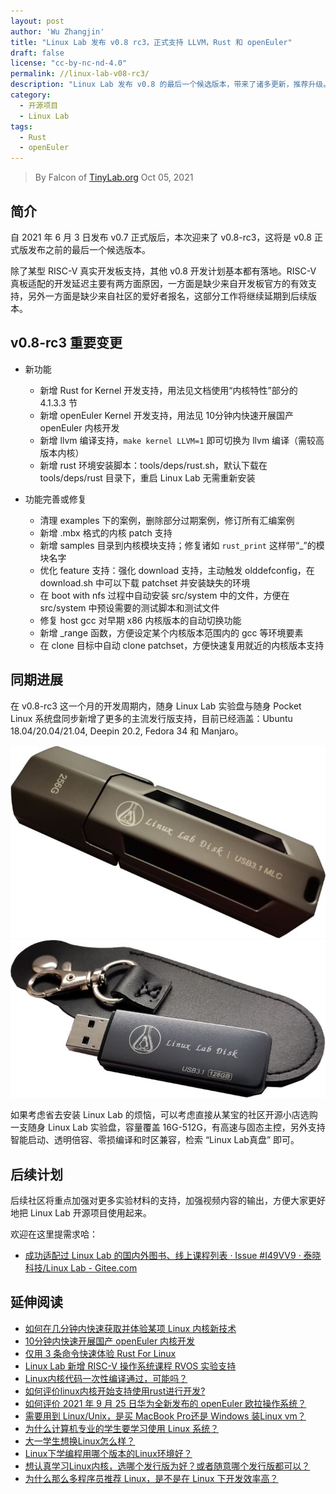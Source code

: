 ```yaml
---
layout: post
author: 'Wu Zhangjin'
title: "Linux Lab 发布 v0.8 rc3，正式支持 LLVM，Rust 和 openEuler"
draft: false
license: "cc-by-nc-nd-4.0"
permalink: //linux-lab-v08-rc3/
description: "Linux Lab 发布 v0.8 的最后一个候选版本，带来了诸多更新，推荐升级。"
category:
  - 开源项目
  - Linux Lab
tags:
  - Rust
  - openEuler
---
```


> By Falcon of [TinyLab.org][1]
> Oct 05, 2021

## 简介

自 2021 年 6 月 3 日发布 v0.7 正式版后，本次迎来了 v0.8-rc3，这将是 v0.8 正式版发布之前的最后一个候选版本。

除了某型 RISC-V 真实开发板支持，其他 v0.8 开发计划基本都有落地。RISC-V 真板适配的开发延迟主要有两方面原因，一方面是缺少来自开发板官方的有效支持，另外一方面是缺少来自社区的爱好者报名，这部分工作将继续延期到后续版本。

## v0.8-rc3 重要变更

* 新功能
    - 新增 Rust for Kernel 开发支持，用法见文档使用“内核特性”部分的 4.1.3.3 节
    - 新增 openEuler Kernel 开发支持，用法见 10分钟内快速开展国产 openEuler 内核开发
    - 新增 llvm 编译支持，`make kernel LLVM=1` 即可切换为 llvm 编译（需较高版本内核）
    - 新增 rust 环境安装脚本：tools/deps/rust.sh，默认下载在 tools/deps/rust 目录下，重启 Linux Lab 无需重新安装

* 功能完善或修复
    - 清理 examples 下的案例，删除部分过期案例，修订所有汇编案例
    - 新增 .mbx 格式的内核 patch 支持
    - 新增 samples 目录到内核模块支持；修复诸如 `rust_print` 这样带“_”的模块名字
    - 优化 feature 支持：强化 download 支持，主动触发 olddefconfig，在 download.sh 中可以下载 patchset 并安装缺失的环境
    - 在 boot with nfs 过程中自动安装 src/system 中的文件，方便在 src/system 中预设需要的测试脚本和测试文件
    - 修复 host gcc 对早期 x86 内核版本的自动切换功能
    - 新增 _range 函数，方便设定某个内核版本范围内的 gcc 等环境要素
    - 在 clone 目标中自动 clone patchset，方便快速复用就近的内核版本支持

## 同期进展

在 v0.8-rc3 这一个月的开发周期内，随身 Linux Lab 实验盘与随身 Pocket Linux 系统盘同步新增了更多的主流发行版支持，目前已经涵盖：Ubuntu 18.04/20.04/21.04, Deepin 20.2, Fedora 34 和 Manjaro。

![image](/wp-content/uploads/2021/08/deepin-support/linux-lab-disk-256.jpg)
![image](/wp-content/uploads/2021/08/deepin-support/linux-lab-disk-128.jpg)

如果考虑省去安装 Linux Lab 的烦恼，可以考虑直接从某宝的社区开源小店选购一支随身 Linux Lab 实验盘，容量覆盖 16G-512G，有高速与固态主控，另外支持智能启动、透明倍容、零损编译和时区兼容，检索 “Linux Lab真盘” 即可。

## 后续计划

后续社区将重点加强对更多实验材料的支持，加强视频内容的输出，方便大家更好地把 Linux Lab 开源项目使用起来。

欢迎在这里提需求哈：

* [成功适配过 Linux Lab 的国内外图书、线上课程列表 · Issue #I49VV9 · 泰晓科技/Linux Lab - Gitee.com](https://gitee.com/tinylab/linux-lab/issues/I49VV9)

## 延伸阅读

* [如何在几分钟内快速获取并体验某项 Linux 内核新技术](https://zhuanlan.zhihu.com/p/415617020)
* [10分钟内快速开展国产 openEuler 内核开发](https://zhuanlan.zhihu.com/p/414642391)
* [仅用 3 条命令快速体验 Rust For Linux](https://zhuanlan.zhihu.com/p/413717850)
* [Linux Lab 新增 RISC-V 操作系统课程 RVOS 实验支持](https://zhuanlan.zhihu.com/p/404733757)
* [Linux内核代码一次性编译通过，可能吗？](https://www.zhihu.com/question/273550410/answer/2145562757)
* [如何评价linux内核开始支持使用rust进行开发?](https://www.zhihu.com/question/456820006/answer/2143557430)
* [如何评价 2021 年 9 月 25 日华为全新发布的 openEuler 欧拉操作系统？](https://www.zhihu.com/question/488900079/answer/2143443583)
* [需要用到 Linux/Unix，是买 MacBook Pro还是 Windows 装Linux vm？](https://www.zhihu.com/question/482782438/answer/2134373947)
* [为什么计算机专业的学生要学习使用 Linux 系统？](https://www.zhihu.com/question/19934684/answer/43155800)
* [大一学生想换Linux怎么样？](https://www.zhihu.com/question/432346958/answer/1940312916)
* [Linux下学编程用哪个版本的Linux环境好？](https://www.zhihu.com/question/58083256/answer/1932238375)
* [想认真学习Linux内核，选哪个发行版为好？或者随意哪个发行版都可以？](https://www.zhihu.com/question/451548622/answer/1830251840)
* [为什么那么多程序员推荐 Linux，是不是在 Linux 下开发效率高？](https://www.zhihu.com/question/338866630/answer/2088349931)

[1]: https://tinylab.org
